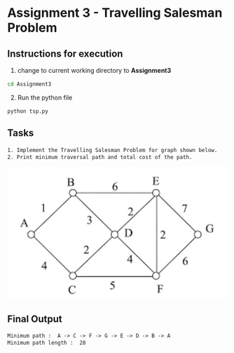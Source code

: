 # Assignment 3 - Travelling Salesman Problem

## Instructions for execution
1. change to current working directory to **Assignment3**

```bash
cd Assignment3
```
2. Run the python file
```bash
python tsp.py
```

## Tasks
    1. Implement the Travelling Salesman Problem for graph shown below.
    2. Print minimum traversal path and total cost of the path.

![](ques.png)


## Final Output

    Minimum path :  A -> C -> F -> G -> E -> D -> B -> A
    Minimum path length :  28

